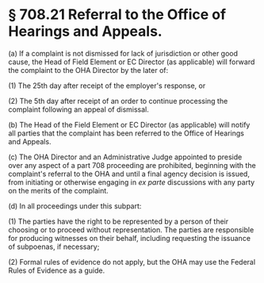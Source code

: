 # § 708.21   Referral to the Office of Hearings and Appeals.

(a) If a complaint is not dismissed for lack of jurisdiction or other good cause, the Head of Field Element or EC Director (as applicable) will forward the complaint to the OHA Director by the later of:


(1) The 25th day after receipt of the employer's response, or


(2) The 5th day after receipt of an order to continue processing the complaint following an appeal of dismissal.


(b) The Head of the Field Element or EC Director (as applicable) will notify all parties that the complaint has been referred to the Office of Hearings and Appeals.


(c) The OHA Director and an Administrative Judge appointed to preside over any aspect of a part 708 proceeding are prohibited, beginning with the complaint's referral to the OHA and until a final agency decision is issued, from initiating or otherwise engaging in *ex parte* discussions with any party on the merits of the complaint.


(d) In all proceedings under this subpart:


(1) The parties have the right to be represented by a person of their choosing or to proceed without representation. The parties are responsible for producing witnesses on their behalf, including requesting the issuance of subpoenas, if necessary;


(2) Formal rules of evidence do not apply, but the OHA may use the Federal Rules of Evidence as a guide.




